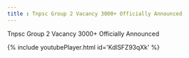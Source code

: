 ```yaml
---
title : Tnpsc Group 2 Vacancy 3000+ Officially Announced
---
```


Tnpsc Group 2 Vacancy 3000+ Officially Announced



{% include youtubePlayer.html id='KdlSFZ93qXk' %}
